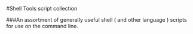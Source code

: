 #Shell Tools script collection

###An assortment of generally useful shell ( and other language ) scripts
for use on the command line.

